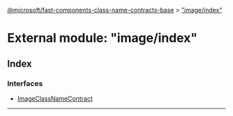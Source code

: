 [@microsoft/fast-components-class-name-contracts-base](../README.md) > ["image/index"](../modules/_image_index_.md)

# External module: "image/index"

## Index

### Interfaces

* [ImageClassNameContract](../interfaces/_image_index_.imageclassnamecontract.md)

---


